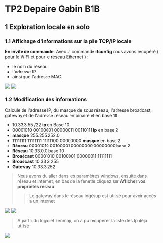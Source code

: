 # TP2 Depaire Gabin B1B

## 1 Exploration locale en solo

### 1.1 Affichage d'informations sur la pile TCP/IP locale

 **En invite de commande**. Avec la commande **ifconfig** nous avons recupéré ( pour le WIFI et pour le réseau Ethernet ) :
 * le nom du réseau
 * l'adresse IP 
 * ainsi que l'adresse MAC.
 
 <img src="https://github.com/wewlr17/TP2-reseau/blob/master/tp%20iot/ip%20wifi.PNG">
 
 <img src="https://github.com/wewlr17/TP2-reseau/blob/master/tp%20iot/ip%20ethernet.PNG">

### 1.2 Modification des informations

Calcule de l'adresse IP, du masque de sous réseau, l'adresse broadcast, gateway et de l'adresse réseau en binaire et en base 10 :
* 10.33.3.55 /22 **ip** en Base 10
* 00001010 00100001 00000011 00110111 **ip** en base 2
* **masque** 255.255.252.0 
* 11111111 11111111 11111100 00000000 **masque** en base 2
* **Réseau**	00001010 00100001 00000000 00000000	base 2
* **Réseau** 10.33.0.0	base 10
* **Broadcast** 00001010 00100001 00000011 11111111
* **Broadcast** 10 33 3 255
* **Gateway** 10.33.3.252

> Nous avons du aller dans les paramètres windows,
> ensuite dans réseau et internet, en bas de la fenetre cliquez sur **Afficher vos propriétés réseau**
> > Le gateway dans le réseau ingésup est utilisé pour avoir accés a un internet

<img src="https://github.com/wewlr17/TP2-reseau/blob/master/tp%20iot/changetip.PNG">
<img src="https://github.com/wewlr17/TP2-reseau/blob/master/tp%20iot/ipv4.PNG">

> A partir du logiciel zenmap, on a pu récuperer la liste des Ip déja utilisé

<img src="https://github.com/wewlr17/TP2-reseau/blob/master/tp%20iot/zenmap.PNG">

<!--stackedit_data:
eyJoaXN0b3J5IjpbMzMzMDg5NjI4LC0xNzk5NDE4MzA3XX0=
-->
